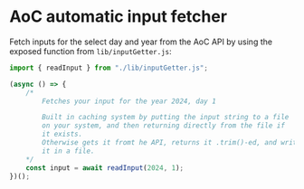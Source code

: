 # AoC automatic input fetcher

Fetch inputs for the select day and year from the AoC API by using the exposed function from `lib/inputGetter.js`:

```js
import { readInput } from "./lib/inputGetter.js";

(async () => {
    /*
        Fetches your input for the year 2024, day 1

        Built in caching system by putting the input string to a file
        on your system, and then returning directly from the file if
        it exists.
        Otherwise gets it fromt he API, returns it .trim()-ed, and writes
        it in a file.
    */
    const input = await readInput(2024, 1);
})();
```
